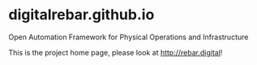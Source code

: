 # digitalrebar.github.io
Open Automation Framework for Physical Operations and Infrastructure

This is the project home page, please look at http://rebar.digital!


